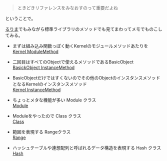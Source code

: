 > ときどきリファレンスをみなおすのって重要だよね

ということで。

[るりま](http://rurema.clear-code.com/1.9.3/library/_builtin.html)でもみながら標準ライブラリのメソッドでも見てまわってメモでものこしてみる。


* まずは組み込み関数っぽく動くKernelのモジュールメソッドあたりを<br>
  [Kernel ModuleMethod](https://github.com/eiel/rurema_review/blob/master/Kernel_module_method/memo.md)
* 二回目はすべてのObjectで使えるメソッドであるBasicObject<br>
  [BasickObject InstanceMethod](https://github.com/eiel/rurema_review/blob/master/BasicObject_instance_method/index.md)
* BasicObjectだけではすくないのでその他のObjectのインスタンスメソッドとなるKernelのインスタンスメソッド<br>
  [Kernel InstanceMethod](https://github.com/eiel/rurema_review/blob/master/Kernel_instance_method/index.md)

* ちょっとメタな機能が多い Module クラス<br>
  [Module](https://github.com/eiel/rurema_review/bolb/master/Module/index.md)

* Moduleをやったので Class クラス<br>
  [Class](https://github.com/eiel/rurema_review/bolb/master/Module/index.md)

* 範囲を表現する Rangeクラス<br>
  [Range](https://github.com/eiel/rurema_review/bolb/master/Module/index.md)

* ハッシュテーブルや連想配列と呼ばれるデータ構造を表現する Hash クラス<br>
  [Hash](https://github.com/eiel/rurema_review/bolb/master/Hash/index.md)
